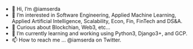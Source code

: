 - 👋 Hi, I’m @iamserda
- 👀 I’m interested in Software Engineering, Applied Machine Learning, Applied Artificial Intelligence, Scalability, Econ, Fin, FinTech and DS&A. 
- 👀 Curious about Blockchian, Web3, etc...
- 🌱 I’m currently learning and working using Python3, Django3+, and GCP.
- 📫 How to reach me ... @iamserda on Twitter.

<!---
iamserda/iamserda is a ✨ special ✨ repository because its `README.md` (this file) appears on your GitHub profile.
You can click the Preview link to take a look at your changes.
--->
